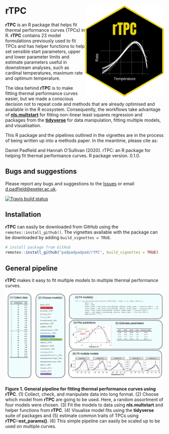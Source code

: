 
<!-- README.md is generated from README.Rmd. Please edit that file -->

# **rTPC** <img src="logo.png" width="250" align="right" />

**rTPC** is an R package that helps fit thermal performance curves
(TPCs) in R. **rTPC** contains 23 model formulations previously used to
fit TPCs and has helper functions to help set sensible start parameters,
upper and lower parameter limits and estimate parameters useful in
downstream analyses, such as cardinal temperatures, maximum rate and
optimum temperature.

The idea behind **rTPC** is to make fitting thermal performance curves
easier, but we made a conscious decision not to repeat code and methods
that are already optimised and available in the R ecosystem.
Consequently, the workflows take advantage of
[**nls.multstart**](https://github.com/padpadpadpad/nls.multstart) for
fitting non-linear least squares regression and packages from the
[**tidyverse**](https://www.tidyverse.org) for data manipulation,
fitting multiple models, and visualisation.

This R package and the pipelines outlined in the vignettes are in the
process of being written up into a methods paper. In the meantime,
please cite as:

Daniel Padfield and Hannah O’Sullivan (2020). rTPC: an R package for
helping fit thermal performance curves. R package version. 0.1.0.

## Bugs and suggestions

Please report any bugs and suggestions to the
[Issues](https://github.com/padpadpadpad/rTPC/issues) or email
<d.padfield@exeter.ac.uk>.

<!-- badges: start -->

[![Travis build
status](https://travis-ci.org/padpadpadpad/rTPC.svg?branch=master)](https://travis-ci.org/padpadpadpad/rTPC)
<!-- badges: end -->

## Installation

**rTPC** can easily be downloaded from GitHub using the
`remotes::install_github()`. The vignettes available with the package
can be downloaded by adding `build_vignettes = TRUE`.

``` r
# install package from GitHub
remotes::install_github("padpadpadpad/rTPC", build_vignettes = TRUE)
```

## General pipeline

**rTPC** makes it easy to fit multiple models to multiple thermal
performance curves.

<img src="images/rTPC_pipeline.png" width="1000" align="center" />

**Figure 1. General pipeline for fitting thermal performance curves
using rTPC**. (1) Collect, check, and manipulate data into long format.
(2) Choose which model from **rTPC** are going to be used. Here, a
random assortment of four models were chosen. (3) Fit the models to data
using **nls.multstart** and helper functions from **rTPC**. (4)
Visualise model fits using the **tidyverse** suite of packages and (5)
estimate common traits of TPCs using **rTPC::est\_params()**. (6) This
simple pipeline can easily be scaled up to be used on multiple curves.
